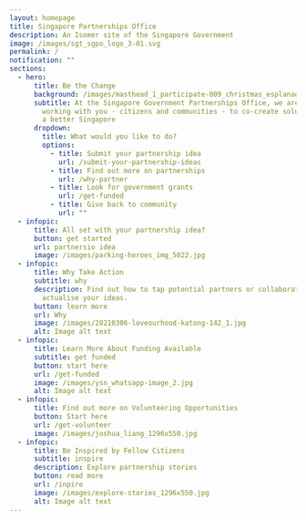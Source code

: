 ```yaml
---
layout: homepage
title: Singapore Partnerships Office
description: An Isomer site of the Singapore Government
image: /images/sgt_sgpo_logo_3-01.svg
permalink: /
notification: ""
sections:
  - hero:
      title: Be the Change
      background: /images/masthead_1_participate-009_christmas_esplanadewaterfront.jpg
      subtitle: At the Singapore Government Partnerships Office, we are dedicated to
        working with you - citizens and communities - to co-create solutions for
        a better Singapore
      dropdown:
        title: What would you like to do?
        options:
          - title: Submit your partnership idea
            url: /submit-your-partnership-ideas
          - title: Find out more on partnerships
            url: /why-partner
          - title: Look for government grants
            url: /get-funded
          - title: Give back to community
            url: ""
  - infopic:
      title: All set with your partnership idea?
      button: get started
      url: partnersio idea
      image: /images/parking-heroes_img_5022.jpg
  - infopic:
      title: Why Take Action
      subtitle: why
      description: Find out how to tap potential partners or collaborators to
        actualise your ideas.
      button: learn more
      url: Why
      image: /images/20210306-loveourhood-katong-142_1.jpg
      alt: Image alt text
  - infopic:
      title: Learn More About Funding Available
      subtitle: get funded
      button: start here
      url: /get-funded
      image: /images/ysn_whatsapp-image_2.jpg
      alt: Image alt text
  - infopic:
      title: Find out more on Volunteering Opportunities
      button: Start here
      url: /get-volunteer
      image: /images/joshua_liang_1296x550.jpg
  - infopic:
      title: Be Inspired by Fellow Citizens
      subtitle: inspire
      description: Explore partnership stories
      button: read more
      url: /inpire
      image: /images/explore-stories_1296x550.jpg
      alt: Image alt text
---
```

